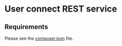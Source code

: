 User connect REST service
==============================

Requirements
------------

Please see the [composer.json](composer.json) file.
